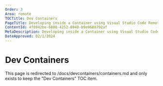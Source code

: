 ```yaml
---
Order: 3
Area: remote
TOCTitle: Dev Containers
PageTitle: Developing inside a Container using Visual Studio Code Remote Development
ContentId: 4f0942be-6808-4252-8940-b9e9688792af
MetaDescription: Developing inside a Container using Visual Studio Code Remote Development
DateApproved: 02/1/2024
---
```

# Dev Containers

This page is redirected to /docs/devcontainers/containers.md and only exists to keep the "Dev Containers" TOC item.
